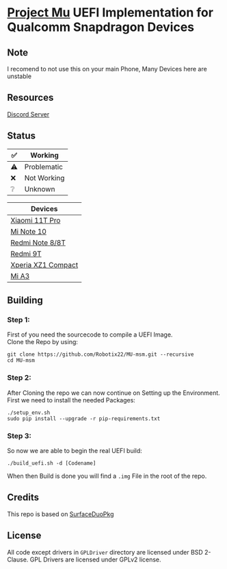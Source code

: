 # [Project Mu](https://microsoft.github.io/mu/) UEFI Implementation for Qualcomm Snapdragon Devices

## Note

I recomend to not use this on your main Phone, Many Devices here are unstable

## Resources

[Discord Server](https://discord.gg/Dx2QgMx7Sv)

## Status
|✅|Working|
|--|--------|
|⚠️|Problematic|
|❌|Not Working|
|❔|Unknown|

|Devices|
|-------|
|[Xiaomi 11T Pro](https://github.com/Robotix22/MU-msm/blob/main/Status/Xiaomi-11T-Pro.md)|
|[Mi Note 10](https://github.com/Robotix22/MU-msm/blob/main/Status/Xiaomi-Mi-Note-10.md)|
|[Redmi Note 8/8T](https://github.com/Robotix22/MU-msm/blob/main/Status/Xiaomi-Redmi-Note-8.md)|
|[Redmi 9T](https://github.com/Robotix22/MU-msm/blob/main/Status/Xiaomi-Redmi-9T.md)|
|[Xperia XZ1 Compact](https://github.com/Robotix22/MU-msm/blob/main/Status/Sony-Xperia-XZ1-Compact.md)|
|[Mi A3](https://github.com/Robotix22/MU-msm/blob/main/Status/Xiaomi-Mi-A3.md)|

## Building

### Step 1:

First of you need the sourcecode to compile a UEFI Image. <br />
Clone the Repo by using:
```
git clone https://github.com/Robotix22/MU-msm.git --recursive
cd MU-msm
```

### Step 2:

After Cloning the repo we can now continue on Setting up the Environment. <br />
First we need to install the needed Packages:
```
./setup_env.sh
sudo pip install --upgrade -r pip-requirements.txt
```

### Step 3:

So now we are able to begin the real UEFI build:
```
./build_uefi.sh -d [Codename]
```

When then Build is done you will find a `.img` File in the root of the repo.

## Credits

This repo is based on [SurfaceDuoPkg](https://github.com/WOA-Project/SurfaceDuoPkg)

## License

All code except drivers in `GPLDriver` directory are licensed under BSD 2-Clause.
GPL Drivers are licensed under GPLv2 license.
